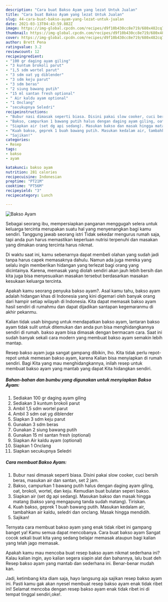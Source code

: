 ```yaml
---
description: "Cara buat Bakso Ayam yang lezat Untuk Jualan"
title: "Cara buat Bakso Ayam yang lezat Untuk Jualan"
slug: 44-cara-buat-bakso-ayam-yang-lezat-untuk-jualan
date: 2021-03-13T04:43:59.882Z
image: https://img-global.cpcdn.com/recipes/d9f10b430cc8e719/680x482cq70/bakso-ayam-foto-resep-utama.jpg
thumbnail: https://img-global.cpcdn.com/recipes/d9f10b430cc8e719/680x482cq70/bakso-ayam-foto-resep-utama.jpg
cover: https://img-global.cpcdn.com/recipes/d9f10b430cc8e719/680x482cq70/bakso-ayam-foto-resep-utama.jpg
author: Brett Pena
ratingvalue: 3.2
reviewcount: 12
recipeingredient:
- "100 gr daging ayam giling"
- "3 kuntum brokoli parut"
- "1,5 sdm wortel parut"
- "3 sdm oat yg diblender"
- "3 sdm keju parut"
- "3 sdm beras"
- "2 siung bawang putih"
- "15 ml santan fresh optional"
- " Air kaldu ayam optional"
- "1 Onclang"
- "secukupnya Seledri"
recipeinstructions:
- "Bubur nasi dimasak seperti biasa. Disini pakai slow cooker, cuci bersih beras, masukan air dan santan, set 2 jam."
- "Bakso, campurkan 1 bawang putih halus dengan daging ayam giling, oat, brokoli, wortel, dan keju. Kemudian buat bulatan seperi bakso."
- "Siapkan air (set dg api sedang). Masukan bakso dan masak hingga matang (bakso yang mengapung tanda sudah matang). Tiriskan."
- "Kuah bakso, geprek 1 buah bawang putih. Masukan kedalam air, tambahkan air kaldu, seledri dan onclang. Masak hingga mendidih."
- "Sajikan!"
categories:
- Resep
tags:
- bakso
- ayam

katakunci: bakso ayam 
nutrition: 281 calories
recipecuisine: Indonesian
preptime: "PT21M"
cooktime: "PT56M"
recipeyield: "3"
recipecategory: Lunch

---
```



![Bakso Ayam](https://img-global.cpcdn.com/recipes/d9f10b430cc8e719/680x482cq70/bakso-ayam-foto-resep-utama.jpg)

Sebagai seorang ibu, mempersiapkan panganan menggugah selera untuk keluarga tercinta merupakan suatu hal yang menyenangkan bagi kamu sendiri. Tanggung jawab seorang istri Tidak sekedar mengurus rumah saja, tapi anda pun harus memastikan keperluan nutrisi terpenuhi dan masakan yang dimakan orang tercinta harus nikmat.

Di waktu  saat ini, kamu sebenarnya dapat membeli olahan yang sudah jadi tanpa harus capek memasaknya dahulu. Namun ada juga mereka yang selalu ingin memberikan hidangan yang terlezat bagi orang yang dicintainya. Karena, memasak yang diolah sendiri akan jauh lebih bersih dan kita juga bisa menyesuaikan masakan tersebut berdasarkan masakan kesukaan keluarga tercinta. 



Apakah kamu seorang penyuka bakso ayam?. Asal kamu tahu, bakso ayam adalah hidangan khas di Indonesia yang kini digemari oleh banyak orang dari hampir setiap wilayah di Indonesia. Kita dapat memasak bakso ayam hasil sendiri di rumahmu dan dapat dijadikan santapan kegemaranmu di akhir pekanmu.

Kalian tidak usah bingung untuk mendapatkan bakso ayam, lantaran bakso ayam tidak sulit untuk ditemukan dan anda pun bisa menghidangkannya sendiri di rumah. bakso ayam bisa dimasak dengan bermacam cara. Saat ini sudah banyak sekali cara modern yang membuat bakso ayam semakin lebih mantap.

Resep bakso ayam juga sangat gampang dibikin, lho. Kita tidak perlu repot-repot untuk memesan bakso ayam, karena Kalian bisa menyiapkan di rumah sendiri. Bagi Kita yang mau menghidangkannya, inilah resep untuk membuat bakso ayam yang mantab yang dapat Kita hidangkan sendiri.

<!--inarticleads1-->

##### Bahan-bahan dan bumbu yang digunakan untuk menyiapkan Bakso Ayam:

1. Sediakan 100 gr daging ayam giling
1. Sediakan 3 kuntum brokoli parut
1. Ambil 1,5 sdm wortel parut
1. Ambil 3 sdm oat yg diblender
1. Siapkan 3 sdm keju parut
1. Gunakan 3 sdm beras
1. Gunakan 2 siung bawang putih
1. Gunakan 15 ml santan fresh (optional)
1. Siapkan  Air kaldu ayam (optional)
1. Siapkan 1 Onclang
1. Siapkan secukupnya Seledri




<!--inarticleads2-->

##### Cara membuat Bakso Ayam:

1. Bubur nasi dimasak seperti biasa. Disini pakai slow cooker, cuci bersih beras, masukan air dan santan, set 2 jam.
1. Bakso, campurkan 1 bawang putih halus dengan daging ayam giling, oat, brokoli, wortel, dan keju. Kemudian buat bulatan seperi bakso.
1. Siapkan air (set dg api sedang). Masukan bakso dan masak hingga matang (bakso yang mengapung tanda sudah matang). Tiriskan.
1. Kuah bakso, geprek 1 buah bawang putih. Masukan kedalam air, tambahkan air kaldu, seledri dan onclang. Masak hingga mendidih.
1. Sajikan!




Ternyata cara membuat bakso ayam yang enak tidak ribet ini gampang banget ya! Kamu semua dapat mencobanya. Cara buat bakso ayam Sangat cocok sekali buat kita yang sedang belajar memasak ataupun bagi kalian yang telah jago memasak.

Apakah kamu mau mencoba buat resep bakso ayam nikmat sederhana ini? Kalau kalian ingin, ayo kalian segera siapin alat dan bahannya, lalu buat deh Resep bakso ayam yang mantab dan sederhana ini. Benar-benar mudah kan. 

Jadi, ketimbang kita diam saja, hayo langsung aja sajikan resep bakso ayam ini. Pasti kamu gak akan nyesel membuat resep bakso ayam enak tidak ribet ini! Selamat mencoba dengan resep bakso ayam enak tidak ribet ini di tempat tinggal sendiri,oke!.

